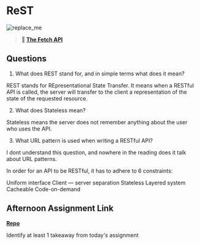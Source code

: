 # ReST

![replace_me](https://codeworks.blob.core.windows.net/public/assets/img/illustrations/placeholder.svg)

> **📖 [The Fetch API](https://codeworksacademy.com/fs-student-guide/resources/wk4/04-Fetch)**

## Questions

1. What does REST stand for, and in simple terms what does it mean?

REST stands for REpresentational State Transfer.
It means when a RESTful API is called, the server will transfer to the client a representation of the state of the requested resource.

2. What does Stateless mean?

Stateless means the server does not remember anything about the user who uses the API.

3. What URL pattern is used when writing a RESTful API?

I dont understand this question, and nowhere in the reading does it talk about URL patterns.

In order for an API to be RESTful, it has to adhere to 6 constraints:

Uniform interface
Client — server separation
Stateless
Layered system
Cacheable
Code-on-demand

## Afternoon Assignment Link

**[Repo](https://github.com/zburkard/Gifted)**

Identify at least 1 takeaway from today's assignment
